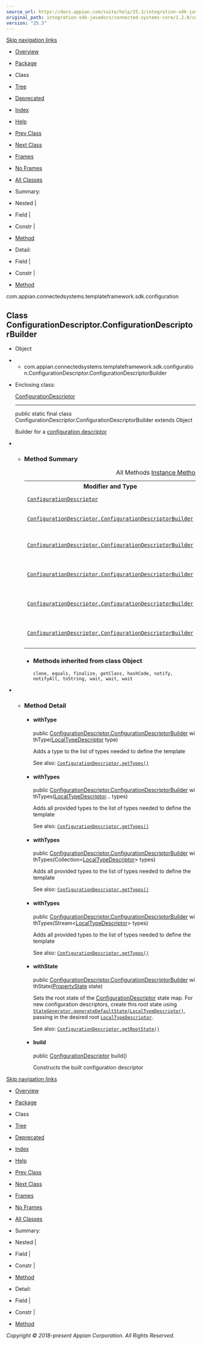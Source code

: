 ```yaml
---
source_url: https://docs.appian.com/suite/help/25.3/integration-sdk-javadocs/connected-systems-core/1.2.0/com/appian/connectedsystems/templateframework/sdk/configuration/ConfigurationDescriptor.ConfigurationDescriptorBuilder.html
original_path: integration-sdk-javadocs/connected-systems-core/1.2.0/com/appian/connectedsystems/templateframework/sdk/configuration/ConfigurationDescriptor.ConfigurationDescriptorBuilder.html
version: "25.3"
---
```


[Skip navigation links](#skip.navbar.top "Skip navigation links")

-   [Overview](../../../../../../overview-summary.html)
-   [Package](package-summary.html)
-   Class
-   [Tree](package-tree.html)
-   [Deprecated](../../../../../../deprecated-list.html)
-   [Index](../../../../../../index-all.html)
-   [Help](../../../../../../help-doc.html)

-   [Prev Class](../../../../../../com/appian/connectedsystems/templateframework/sdk/configuration/ConfigurationDescriptor.html "class in com.appian.connectedsystems.templateframework.sdk.configuration")
-   [Next Class](../../../../../../com/appian/connectedsystems/templateframework/sdk/configuration/DisplayHint.html "enum in com.appian.connectedsystems.templateframework.sdk.configuration")

-   [Frames](../../../../../../index.html?com/appian/connectedsystems/templateframework/sdk/configuration/ConfigurationDescriptor.ConfigurationDescriptorBuilder.html)
-   [No Frames](ConfigurationDescriptor.ConfigurationDescriptorBuilder.html)

-   [All Classes](../../../../../../allclasses-noframe.html)

-   Summary: 
-   Nested | 
-   Field | 
-   Constr | 
-   [Method](#method.summary)

-   Detail: 
-   Field | 
-   Constr | 
-   [Method](#method.detail)

com.appian.connectedsystems.templateframework.sdk.configuration

## Class ConfigurationDescriptor.ConfigurationDescriptorBuilder

-   Object
-   -   com.appian.connectedsystems.templateframework.sdk.configuration.ConfigurationDescriptor.ConfigurationDescriptorBuilder

-   Enclosing class:

    [ConfigurationDescriptor](../../../../../../com/appian/connectedsystems/templateframework/sdk/configuration/ConfigurationDescriptor.html "class in com.appian.connectedsystems.templateframework.sdk.configuration")

    * * *

    public static final class ConfigurationDescriptor.ConfigurationDescriptorBuilder
    extends Object

    Builder for a [configuration descriptor](../../../../../../com/appian/connectedsystems/templateframework/sdk/configuration/ConfigurationDescriptor.html "class in com.appian.connectedsystems.templateframework.sdk.configuration")

-   -   ### Method Summary

        <table class="memberSummary" border="0" cellpadding="3" cellspacing="0" summary="Method Summary table, listing methods, and an explanation"><caption><span id="t0" class="activeTableTab"><span>All Methods</span><span class="tabEnd">&nbsp;</span></span><span id="t2" class="tableTab"><span><a href="javascript:show(2);">Instance Methods</a></span><span class="tabEnd">&nbsp;</span></span><span id="t4" class="tableTab"><span><a href="javascript:show(8);">Concrete Methods</a></span><span class="tabEnd">&nbsp;</span></span></caption><tbody><tr><th class="colFirst" scope="col">Modifier and Type</th><th class="colLast" scope="col">Method and Description</th></tr><tr id="i0" class="altColor"><td class="colFirst"><code><a href="../../../../../../com/appian/connectedsystems/templateframework/sdk/configuration/ConfigurationDescriptor.html" title="class in com.appian.connectedsystems.templateframework.sdk.configuration">ConfigurationDescriptor</a></code></td><td class="colLast"><code><span class="memberNameLink"><a href="../../../../../../com/appian/connectedsystems/templateframework/sdk/configuration/ConfigurationDescriptor.ConfigurationDescriptorBuilder.html#build--">build</a></span>()</code><div class="block">Constructs the built configuration descriptor</div></td></tr><tr id="i1" class="rowColor"><td class="colFirst"><code><a href="../../../../../../com/appian/connectedsystems/templateframework/sdk/configuration/ConfigurationDescriptor.ConfigurationDescriptorBuilder.html" title="class in com.appian.connectedsystems.templateframework.sdk.configuration">ConfigurationDescriptor.ConfigurationDescriptorBuilder</a></code></td><td class="colLast"><code><span class="memberNameLink"><a href="../../../../../../com/appian/connectedsystems/templateframework/sdk/configuration/ConfigurationDescriptor.ConfigurationDescriptorBuilder.html#withState-com.appian.connectedsystems.templateframework.sdk.configuration.PropertyState-">withState</a></span>(<a href="../../../../../../com/appian/connectedsystems/templateframework/sdk/configuration/PropertyState.html" title="class in com.appian.connectedsystems.templateframework.sdk.configuration">PropertyState</a>&nbsp;state)</code><div class="block">Sets the root state of the <a href="../../../../../../com/appian/connectedsystems/templateframework/sdk/configuration/ConfigurationDescriptor.html" title="class in com.appian.connectedsystems.templateframework.sdk.configuration">ConfigurationDescriptor</a> state map.</div></td></tr><tr id="i2" class="altColor"><td class="colFirst"><code><a href="../../../../../../com/appian/connectedsystems/templateframework/sdk/configuration/ConfigurationDescriptor.ConfigurationDescriptorBuilder.html" title="class in com.appian.connectedsystems.templateframework.sdk.configuration">ConfigurationDescriptor.ConfigurationDescriptorBuilder</a></code></td><td class="colLast"><code><span class="memberNameLink"><a href="../../../../../../com/appian/connectedsystems/templateframework/sdk/configuration/ConfigurationDescriptor.ConfigurationDescriptorBuilder.html#withType-com.appian.connectedsystems.templateframework.sdk.configuration.LocalTypeDescriptor-">withType</a></span>(<a href="../../../../../../com/appian/connectedsystems/templateframework/sdk/configuration/LocalTypeDescriptor.html" title="class in com.appian.connectedsystems.templateframework.sdk.configuration">LocalTypeDescriptor</a>&nbsp;type)</code><div class="block">Adds a type to the list of types needed to define the template See also: <a href="../../../../../../com/appian/connectedsystems/templateframework/sdk/configuration/ConfigurationDescriptor.html#getTypes--"><code>ConfigurationDescriptor.getTypes()</code></a></div></td></tr><tr id="i3" class="rowColor"><td class="colFirst"><code><a href="../../../../../../com/appian/connectedsystems/templateframework/sdk/configuration/ConfigurationDescriptor.ConfigurationDescriptorBuilder.html" title="class in com.appian.connectedsystems.templateframework.sdk.configuration">ConfigurationDescriptor.ConfigurationDescriptorBuilder</a></code></td><td class="colLast"><code><span class="memberNameLink"><a href="../../../../../../com/appian/connectedsystems/templateframework/sdk/configuration/ConfigurationDescriptor.ConfigurationDescriptorBuilder.html#withTypes-java.util.Collection-">withTypes</a></span>(Collection&lt;<a href="../../../../../../com/appian/connectedsystems/templateframework/sdk/configuration/LocalTypeDescriptor.html" title="class in com.appian.connectedsystems.templateframework.sdk.configuration">LocalTypeDescriptor</a>&gt;&nbsp;types)</code><div class="block">Adds all provided types to the list of types needed to define the template See also: <a href="../../../../../../com/appian/connectedsystems/templateframework/sdk/configuration/ConfigurationDescriptor.html#getTypes--"><code>ConfigurationDescriptor.getTypes()</code></a></div></td></tr><tr id="i4" class="altColor"><td class="colFirst"><code><a href="../../../../../../com/appian/connectedsystems/templateframework/sdk/configuration/ConfigurationDescriptor.ConfigurationDescriptorBuilder.html" title="class in com.appian.connectedsystems.templateframework.sdk.configuration">ConfigurationDescriptor.ConfigurationDescriptorBuilder</a></code></td><td class="colLast"><code><span class="memberNameLink"><a href="../../../../../../com/appian/connectedsystems/templateframework/sdk/configuration/ConfigurationDescriptor.ConfigurationDescriptorBuilder.html#withTypes-com.appian.connectedsystems.templateframework.sdk.configuration.LocalTypeDescriptor...-">withTypes</a></span>(<a href="../../../../../../com/appian/connectedsystems/templateframework/sdk/configuration/LocalTypeDescriptor.html" title="class in com.appian.connectedsystems.templateframework.sdk.configuration">LocalTypeDescriptor</a>...&nbsp;types)</code><div class="block">Adds all provided types to the list of types needed to define the template See also: <a href="../../../../../../com/appian/connectedsystems/templateframework/sdk/configuration/ConfigurationDescriptor.html#getTypes--"><code>ConfigurationDescriptor.getTypes()</code></a></div></td></tr><tr id="i5" class="rowColor"><td class="colFirst"><code><a href="../../../../../../com/appian/connectedsystems/templateframework/sdk/configuration/ConfigurationDescriptor.ConfigurationDescriptorBuilder.html" title="class in com.appian.connectedsystems.templateframework.sdk.configuration">ConfigurationDescriptor.ConfigurationDescriptorBuilder</a></code></td><td class="colLast"><code><span class="memberNameLink"><a href="../../../../../../com/appian/connectedsystems/templateframework/sdk/configuration/ConfigurationDescriptor.ConfigurationDescriptorBuilder.html#withTypes-java.util.stream.Stream-">withTypes</a></span>(Stream&lt;<a href="../../../../../../com/appian/connectedsystems/templateframework/sdk/configuration/LocalTypeDescriptor.html" title="class in com.appian.connectedsystems.templateframework.sdk.configuration">LocalTypeDescriptor</a>&gt;&nbsp;types)</code><div class="block">Adds all provided types to the list of types needed to define the template See also: <a href="../../../../../../com/appian/connectedsystems/templateframework/sdk/configuration/ConfigurationDescriptor.html#getTypes--"><code>ConfigurationDescriptor.getTypes()</code></a></div></td></tr></tbody></table>

        -   ### Methods inherited from class Object

            `clone, equals, finalize, getClass, hashCode, notify, notifyAll, toString, wait, wait, wait`

-   -   ### Method Detail

        -   #### withType

            public [ConfigurationDescriptor.ConfigurationDescriptorBuilder](../../../../../../com/appian/connectedsystems/templateframework/sdk/configuration/ConfigurationDescriptor.ConfigurationDescriptorBuilder.html "class in com.appian.connectedsystems.templateframework.sdk.configuration") withType([LocalTypeDescriptor](../../../../../../com/appian/connectedsystems/templateframework/sdk/configuration/LocalTypeDescriptor.html "class in com.appian.connectedsystems.templateframework.sdk.configuration") type)

            Adds a type to the list of types needed to define the template

            See also: [`ConfigurationDescriptor.getTypes()`](../../../../../../com/appian/connectedsystems/templateframework/sdk/configuration/ConfigurationDescriptor.html#getTypes--)

        -   #### withTypes

            public [ConfigurationDescriptor.ConfigurationDescriptorBuilder](../../../../../../com/appian/connectedsystems/templateframework/sdk/configuration/ConfigurationDescriptor.ConfigurationDescriptorBuilder.html "class in com.appian.connectedsystems.templateframework.sdk.configuration") withTypes([LocalTypeDescriptor](../../../../../../com/appian/connectedsystems/templateframework/sdk/configuration/LocalTypeDescriptor.html "class in com.appian.connectedsystems.templateframework.sdk.configuration")... types)

            Adds all provided types to the list of types needed to define the template

            See also: [`ConfigurationDescriptor.getTypes()`](../../../../../../com/appian/connectedsystems/templateframework/sdk/configuration/ConfigurationDescriptor.html#getTypes--)

        -   #### withTypes

            public [ConfigurationDescriptor.ConfigurationDescriptorBuilder](../../../../../../com/appian/connectedsystems/templateframework/sdk/configuration/ConfigurationDescriptor.ConfigurationDescriptorBuilder.html "class in com.appian.connectedsystems.templateframework.sdk.configuration") withTypes(Collection<[LocalTypeDescriptor](../../../../../../com/appian/connectedsystems/templateframework/sdk/configuration/LocalTypeDescriptor.html "class in com.appian.connectedsystems.templateframework.sdk.configuration")\> types)

            Adds all provided types to the list of types needed to define the template

            See also: [`ConfigurationDescriptor.getTypes()`](../../../../../../com/appian/connectedsystems/templateframework/sdk/configuration/ConfigurationDescriptor.html#getTypes--)

        -   #### withTypes

            public [ConfigurationDescriptor.ConfigurationDescriptorBuilder](../../../../../../com/appian/connectedsystems/templateframework/sdk/configuration/ConfigurationDescriptor.ConfigurationDescriptorBuilder.html "class in com.appian.connectedsystems.templateframework.sdk.configuration") withTypes(Stream<[LocalTypeDescriptor](../../../../../../com/appian/connectedsystems/templateframework/sdk/configuration/LocalTypeDescriptor.html "class in com.appian.connectedsystems.templateframework.sdk.configuration")\> types)

            Adds all provided types to the list of types needed to define the template

            See also: [`ConfigurationDescriptor.getTypes()`](../../../../../../com/appian/connectedsystems/templateframework/sdk/configuration/ConfigurationDescriptor.html#getTypes--)

        -   #### withState

            public [ConfigurationDescriptor.ConfigurationDescriptorBuilder](../../../../../../com/appian/connectedsystems/templateframework/sdk/configuration/ConfigurationDescriptor.ConfigurationDescriptorBuilder.html "class in com.appian.connectedsystems.templateframework.sdk.configuration") withState([PropertyState](../../../../../../com/appian/connectedsystems/templateframework/sdk/configuration/PropertyState.html "class in com.appian.connectedsystems.templateframework.sdk.configuration") state)

            Sets the root state of the [ConfigurationDescriptor](../../../../../../com/appian/connectedsystems/templateframework/sdk/configuration/ConfigurationDescriptor.html "class in com.appian.connectedsystems.templateframework.sdk.configuration") state map. For new configuration descriptors, create this root state using [`StateGenerator.generateDefaultState(LocalTypeDescriptor)`](../../../../../../com/appian/connectedsystems/templateframework/sdk/configuration/StateGenerator.html#generateDefaultState-com.appian.connectedsystems.templateframework.sdk.configuration.LocalTypeDescriptor-), passing in the desired root [`LocalTypeDescriptor`](../../../../../../com/appian/connectedsystems/templateframework/sdk/configuration/LocalTypeDescriptor.html "class in com.appian.connectedsystems.templateframework.sdk.configuration").

            See also: [`ConfigurationDescriptor.getRootState()`](../../../../../../com/appian/connectedsystems/templateframework/sdk/configuration/ConfigurationDescriptor.html#getRootState--)

        -   #### build

            public [ConfigurationDescriptor](../../../../../../com/appian/connectedsystems/templateframework/sdk/configuration/ConfigurationDescriptor.html "class in com.appian.connectedsystems.templateframework.sdk.configuration") build()

            Constructs the built configuration descriptor

[Skip navigation links](#skip.navbar.bottom "Skip navigation links")

-   [Overview](../../../../../../overview-summary.html)
-   [Package](package-summary.html)
-   Class
-   [Tree](package-tree.html)
-   [Deprecated](../../../../../../deprecated-list.html)
-   [Index](../../../../../../index-all.html)
-   [Help](../../../../../../help-doc.html)

-   [Prev Class](../../../../../../com/appian/connectedsystems/templateframework/sdk/configuration/ConfigurationDescriptor.html "class in com.appian.connectedsystems.templateframework.sdk.configuration")
-   [Next Class](../../../../../../com/appian/connectedsystems/templateframework/sdk/configuration/DisplayHint.html "enum in com.appian.connectedsystems.templateframework.sdk.configuration")

-   [Frames](../../../../../../index.html?com/appian/connectedsystems/templateframework/sdk/configuration/ConfigurationDescriptor.ConfigurationDescriptorBuilder.html)
-   [No Frames](ConfigurationDescriptor.ConfigurationDescriptorBuilder.html)

-   [All Classes](../../../../../../allclasses-noframe.html)

-   Summary: 
-   Nested | 
-   Field | 
-   Constr | 
-   [Method](#method.summary)

-   Detail: 
-   Field | 
-   Constr | 
-   [Method](#method.detail)

_Copyright © 2018-present Appian Corporation. All Rights Reserved._